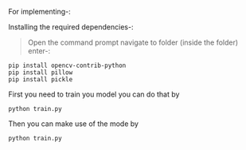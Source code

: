 For implementing-:


Installing the required dependencies-:
> Open the command prompt
> navigate to folder (inside the folder)
> enter-:
```
pip install opencv-contrib-python
pip install pillow
pip install pickle
```

First you need to train you model you can do that by
```
python train.py
```

Then you can make use of the mode by
```
python train.py
```
